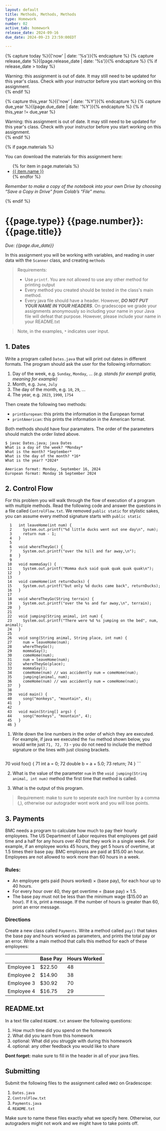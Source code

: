 ```yaml
---
layout: default
title: Methods, Methods, Methods
type: Homework
number: 02
active_tab: homework
release_date: 2024-09-16
due_date: 2024-09-23 23:59:00EDT

---
```


<!-- Check whether the assignment is ready to release -->
{% capture today %}{{'now' | date: '%s'}}{% endcapture %}
{% capture release_date %}{{page.release_date | date: '%s'}}{% endcapture %}
{% if release_date > today %} 
<div class="alert alert-danger">
Warning: this assignment is out of date.  It may still need to be updated for this year's class.  Check with your instructor before you start working on this assignment.
</div>
{% endif %}
<!-- End of check whether the assignment is up to date -->


<!-- Check whether the assignment is up to date -->
{% capture this_year %}{{'now' | date: '%Y'}}{% endcapture %}
{% capture due_year %}{{page.due_date | date: '%Y'}}{% endcapture %}
{% if this_year != due_year %} 
<div class="alert alert-danger">
Warning: this assignment is out of date.  It may still need to be updated for this year's class.  Check with your instructor before you start working on this assignment.
</div>
{% endif %}
<!-- End of check whether the assignment is up to date -->



{% if page.materials %}
<div class="alert alert-info">
You can download the materials for this assignment here:
<ul>
{% for item in page.materials %}
<li><a href="{{item.url}}">{{ item.name }}</a></li>
{% endfor %}
</ul>


<i>Remember to make a copy of the notebook into your own Drive by choosing “Save a Copy in Drive” from Colab’s “File” menu.</i>

</div>
{% endif %}





{{page.type}} {{page.number}}: {{page.title}}
=============================================================

_Due: {{page.due_date}}_

In this assignment you will be working with variables, and reading in user data with the `Scanner` class, and creating `methods`


> Requirements:
> 
> - Use `printf`. You are not allowed to use any other
> method for printing output 
> - Every method you created should be tested in the class's main method.
> - Every java file should have a header. However, ***DO NOT PUT YOUR NAME IN YOUR HEADERS***. On gradescope we grade your assignments anonymously so including your name in your Java file will defeat that purpose. However, please include your name in your README.txt

> Note, in the examples, `*` indicates user input.



## 1. Dates

Write a program called `Dates.java` that will print out dates in different formats. The program should ask the user for the following information:

1. Day of the week, e.g. `Sunday`, `Monday`, ... <i>(e.g. stands for exempli gratia, meaning for example)</i>
2. Month, e.g. `June`, `July`
3. The day of the month, e.g. `10`, `29`, ...
4. The year, e.g. `2023`, `1990`, `1754`

Then create the following two methods:

- `printEuropean`: this prints the information in the European format
- `printAmerican`: this prints the information in the American format.

Both methods should have four paramaters. The order of the parameters should match the order listed above.
 

```
$ javac Dates.java; java Dates
What is a day of the week? *Monday*
What is the month? *September*
What is the day of the month? *16*
What is the year? *2024*

American format: Monday, September 16, 2024
European format: Monday 16 September 2024
```


## 2. Control Flow

For this problem you will walk through the flow of execution of a program with multiple methods. Read the following code and answer the questions in a file called `ControlFlow.txt`. We removed `public static` for stylistic sakes, you can assume every method signature starts with `public static`

```
  1   int leaveHome(int num) {
  2     System.out.printf("%d little ducks went out one day\n", num);
  3     return num - 1;
  4   }
  5 
  6   void whereTheyGo() {
  7     System.out.printf("over the hill and far away,\n");
  8   }
  9
 10   void mommaSay() {
 11     System.out.printf("Momma duck said quak quak quak quak\n");
 12   }
 13 
 14   void comeHome(int returnDucks) {
 15     System.out.printf("but only %d ducks came back", returnDucks);
 16   }
 17 
 18   void whereTheyGo(String terrain) {
 19     System.out.printf("over the %s and far away,\n", terrain);
 20   }
 21 
 22   void jumping(String animal, int num) {
 23     System.out.printf("There were %d %s jumping on the bed", num, animal);
 24   }
 25 
 26   void song(String animal, String place, int num) {
 27     num = leaveHome(num);
 28     whereTheyGo();
 29     mommaSay();
 30     comeHome(num);
 31     num = leaveHome(num);
 32     whereTheyGo(place);
 33     mommaSay();
 34     comeHome(num) // was accidently num = comeHome(num);
 35     jumping(animal, num);
 36     comeHome(num) // was accidently num = comeHome(num);
 37   }
 38
 39   void main() {
 40     song("monkeys", "mountain", 4);
 41   }
 42 
 43   void main(String[] args) {
 44     song("monkeys", "mountain", 4);
 45   }
 46 }
```

1. Write down the line numbers in the order of which they are executed. For example, if java we executed the `foo` method shown below, you would write just 
`71, 72, 73` - you do not need to include the method signature
or the lines with just closing brackets.

	```
 70 void foo() {
 71   int a = 0;
 72   double b = a + 5.0;
 73   return;
 74 }
	```

2. What is the value of the parameter `num` in the `void jumping(String animal, int num)` method the first time that method is called.

3. What is the output of this program.

> Requirement: make to sure to seperate each line number by a comma (,), otherwise our autograder wont work and you will lose points.


## 3. Payments 

BMC needs a program to calculate how much to pay their hourly employees. The US Department of Labor requires that employees get paid time and a half for any hours over 40 that they work in a single week. For example, if an employee works 45 hours, they get 5 hours of overtime, at 1.5 times their base pay. BMC employess are paid at \$15.00 an hour. Employees are not allowed to work more than 60 hours in a week.

### Rules:

- An employee gets paid (hours worked) × (base pay), for each hour up to 40 hours.
- For every hour over 40, they get overtime = (base pay) × 1.5.
- The base pay must not be less than the minimum wage ($15.00 an hour). If it is, print a message. If the number of hours is greater than 60, print an error message.

### Directions

Create a new class called `Payments`.
Write a method called `pay()` that takes the base pay and hours worked as parameters, and prints the total pay or an error. Write a main method that calls this method for each of these employees:

|  	| Base Pay 	| Hours Worked 	|
|---	|---	|---	|
| Employee 1 	| $22.50 	| 48 	|
| Employee 2 	| $14.90 	| 38 	|
| Employee 3 	| $30.92 	| 70 	|
| Employee 4 	| $16.75 	|  29	|



## README.txt

In a text file called `README.txt` answer the following questions:

1. How much time did you spend on the homework
2. What did you learn from this homework
3. optional: What did you struggle with during this homework
4. optional: any other feedback you would like to share

**Dont forget:** make sure to fill in the header in all of your java files.

## Submitting

Submit the following files to the assignment called `HW02` on Gradescope:

1. `Dates.java`
2. `ControlFlow.txt`
3. `Payments.java`
4. `README.txt`

Make sure to name these files exactly what we specify here. Otherwise,
our autograders might not work and we might have to take points off.
